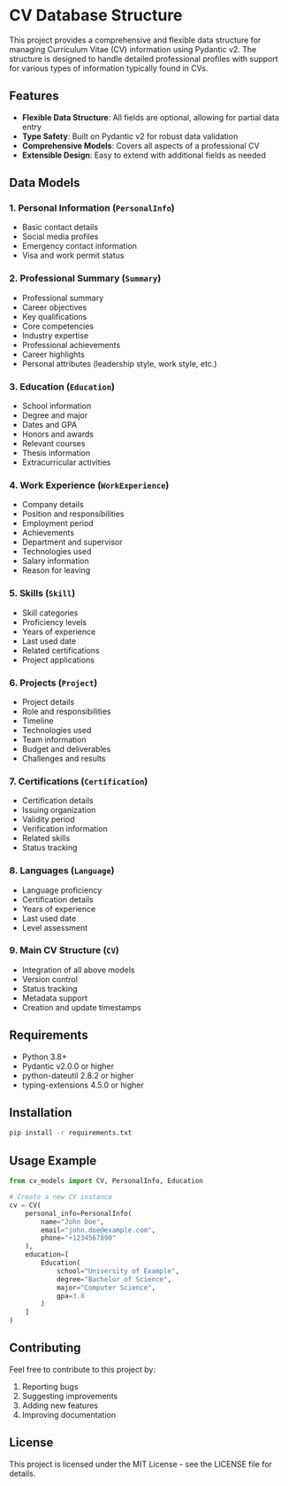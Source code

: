 # CV Database Structure

This project provides a comprehensive and flexible data structure for managing Curriculum Vitae (CV) information using Pydantic v2. The structure is designed to handle detailed professional profiles with support for various types of information typically found in CVs.

## Features

- **Flexible Data Structure**: All fields are optional, allowing for partial data entry
- **Type Safety**: Built on Pydantic v2 for robust data validation
- **Comprehensive Models**: Covers all aspects of a professional CV
- **Extensible Design**: Easy to extend with additional fields as needed

## Data Models

### 1. Personal Information (`PersonalInfo`)
- Basic contact details
- Social media profiles
- Emergency contact information
- Visa and work permit status

### 2. Professional Summary (`Summary`)
- Professional summary
- Career objectives
- Key qualifications
- Core competencies
- Industry expertise
- Professional achievements
- Career highlights
- Personal attributes (leadership style, work style, etc.)

### 3. Education (`Education`)
- School information
- Degree and major
- Dates and GPA
- Honors and awards
- Relevant courses
- Thesis information
- Extracurricular activities

### 4. Work Experience (`WorkExperience`)
- Company details
- Position and responsibilities
- Employment period
- Achievements
- Department and supervisor
- Technologies used
- Salary information
- Reason for leaving

### 5. Skills (`Skill`)
- Skill categories
- Proficiency levels
- Years of experience
- Last used date
- Related certifications
- Project applications

### 6. Projects (`Project`)
- Project details
- Role and responsibilities
- Timeline
- Technologies used
- Team information
- Budget and deliverables
- Challenges and results

### 7. Certifications (`Certification`)
- Certification details
- Issuing organization
- Validity period
- Verification information
- Related skills
- Status tracking

### 8. Languages (`Language`)
- Language proficiency
- Certification details
- Years of experience
- Last used date
- Level assessment

### 9. Main CV Structure (`CV`)
- Integration of all above models
- Version control
- Status tracking
- Metadata support
- Creation and update timestamps

## Requirements

- Python 3.8+
- Pydantic v2.0.0 or higher
- python-dateutil 2.8.2 or higher
- typing-extensions 4.5.0 or higher

## Installation

```bash
pip install -r requirements.txt
```

## Usage Example

```python
from cv_models import CV, PersonalInfo, Education

# Create a new CV instance
cv = CV(
    personal_info=PersonalInfo(
        name="John Doe",
        email="john.doe@example.com",
        phone="+1234567890"
    ),
    education=[
        Education(
            school="University of Example",
            degree="Bachelor of Science",
            major="Computer Science",
            gpa=3.8
        )
    ]
)
```

## Contributing

Feel free to contribute to this project by:
1. Reporting bugs
2. Suggesting improvements
3. Adding new features
4. Improving documentation

## License

This project is licensed under the MIT License - see the LICENSE file for details.
